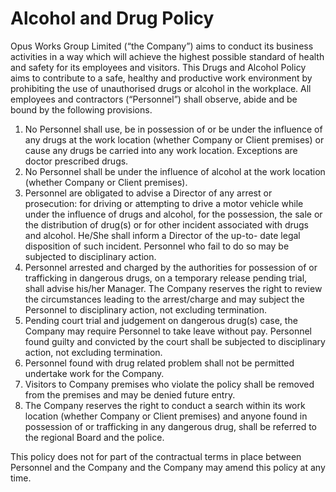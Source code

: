 # Alcohol and Drug Policy
Opus Works Group Limited (“the Company”) aims to conduct its business activities in
a way which will achieve the highest possible standard of health and safety for its
employees and visitors. This Drugs and Alcohol Policy aims to contribute to a safe, healthy
and productive work environment by prohibiting the use of unauthorised drugs or alcohol in
the workplace. All employees and contractors (“Personnel”) shall observe, abide and be
bound by the following provisions.
1. No Personnel shall use, be in possession of or be under the influence of any drugs at
the work location (whether Company or Client premises) or cause any drugs be
carried into any work location. Exceptions are doctor prescribed drugs. 
2. No Personnel shall be under the influence of alcohol at the work location (whether
Company or Client premises).
3. Personnel are obligated to advise a Director of any arrest or prosecution: for
driving or attempting to drive a motor vehicle while under the influence of drugs and
alcohol, for the possession, the sale or the distribution of drug(s) or for other
incident associated with drugs and alcohol. He/She shall inform a Director of
the up-to- date legal disposition of such incident. Personnel who fail to do so may be
subjected to disciplinary action. 
4. Personnel arrested and charged by the authorities for possession of or trafficking in
dangerous drugs, on a temporary release pending trial, shall advise his/her Manager.
The Company reserves the right to review the circumstances leading to the
arrest/charge and may subject the Personnel to disciplinary action, not excluding
termination. 
5. Pending court trial and judgement on dangerous drug(s) case, the Company may
require Personnel to take leave without pay. Personnel found guilty and convicted by
the court shall be subjected to disciplinary action, not excluding termination.  
6. Personnel found with drug related problem shall not be permitted undertake work
for the Company. 
7. Visitors to Company premises who violate the policy shall be removed from the
premises and may be denied future entry. 
8. The Company reserves the right to conduct a search within its work location
(whether Company or Client premises) and anyone found in possession of or
trafficking in any dangerous drug, shall be referred to the regional Board and the police.

This policy does not for part of the contractual terms in place between Personnel and the
Company and the Company may amend this policy at any time.

